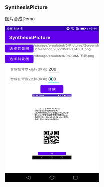 ### SynthesisPicture

图片合成Demo


<img src="https://github.com/DeMonDemoSpace/SynthesisPicture/blob/main/Screenshot_20221122_154452.png?raw=true"
alt="" height="500" width="300">